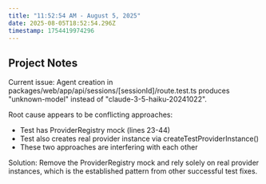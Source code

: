 ```yaml
---
title: "11:52:54 AM - August 5, 2025"
date: 2025-08-05T18:52:54.296Z
timestamp: 1754419974296
---
```


## Project Notes

Current issue: Agent creation in packages/web/app/api/sessions/[sessionId]/route.test.ts produces "unknown-model" instead of "claude-3-5-haiku-20241022". 

Root cause appears to be conflicting approaches:
- Test has ProviderRegistry mock (lines 23-44) 
- Test also creates real provider instance via createTestProviderInstance()
- These two approaches are interfering with each other

Solution: Remove the ProviderRegistry mock and rely solely on real provider instances, which is the established pattern from other successful test fixes.
